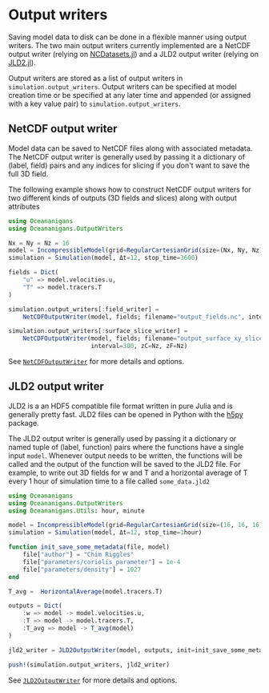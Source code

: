 # Output writers

Saving model data to disk can be done in a flexible manner using output writers. The two main output writers currently
implemented are a NetCDF output writer (relying on [NCDatasets.jl](https://github.com/Alexander-Barth/NCDatasets.jl))
and a JLD2 output writer (relying on [JLD2.jl](https://github.com/JuliaIO/JLD2.jl)).

Output writers are stored as a list of output writers in `simulation.output_writers`. Output writers can be specified
at model creation time or be specified at any later time and appended (or assigned with a key value pair) to
`simulation.output_writers`.

## NetCDF output writer

Model data can be saved to NetCDF files along with associated metadata. The NetCDF output writer is generally used by
passing it a dictionary of (label, field) pairs and any indices for slicing if you don't want to save the full 3D field.

The following example shows how to construct NetCDF output writers for two different kinds of outputs (3D fields and
slices) along with output attributes

```julia
using Oceananigans
using Oceananigans.OutputWriters

Nx = Ny = Nz = 16
model = IncompressibleModel(grid=RegularCartesianGrid(size=(Nx, Ny, Nz), extent=(1, 1, 1)))
simulation = Simulation(model, Δt=12, stop_time=3600)

fields = Dict(
    "u" => model.velocities.u,
    "T" => model.tracers.T
)

simulation.output_writers[:field_writer] =
    NetCDFOutputWriter(model, fields; filename="output_fields.nc", interval=1800)

simulation.output_writers[:surface_slice_writer] =
    NetCDFOutputWriter(model, fields; filename="output_surface_xy_slice.nc",
                       interval=300, zC=Nz, zF=Nz)
```

See [`NetCDFOutputWriter`](@ref) for more details and options.

## JLD2 output writer

JLD2 is a an HDF5 compatible file format written in pure Julia and is generally pretty fast. JLD2 files can be opened in
Python with the [h5py](https://www.h5py.org/) package.

The JLD2 output writer is generally used by passing it a dictionary or named tuple of (label, function) pairs where the
functions have a single input `model`. Whenever output needs to be written, the functions will be called and the output
of the function will be saved to the JLD2 file. For example, to write out 3D fields for w and T and a horizontal average
of T every 1 hour of simulation time to a file called `some_data.jld2`

```julia
using Oceananigans
using Oceananigans.OutputWriters
using Oceananigans.Utils: hour, minute

model = IncompressibleModel(grid=RegularCartesianGrid(size=(16, 16, 16), extent=(1, 1, 1)))
simulation = Simulation(model, Δt=12, stop_time=1hour)

function init_save_some_metadata(file, model)
    file["author"] = "Chim Riggles"
    file["parameters/coriolis_parameter"] = 1e-4
    file["parameters/density"] = 1027
end

T_avg =  HorizontalAverage(model.tracers.T)

outputs = Dict(
    :w => model -> model.velocities.u,
    :T => model -> model.tracers.T,
    :T_avg => model -> T_avg(model)
)

jld2_writer = JLD2OutputWriter(model, outputs, init=init_save_some_metadata, interval=20minute, prefix="some_data")

push!(simulation.output_writers, jld2_writer)
```

See [`JLD2OutputWriter`](@ref) for more details and options.

